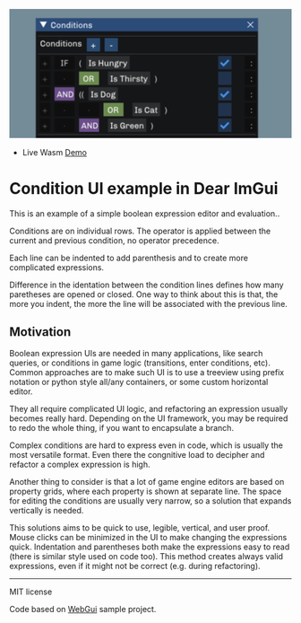 ![Screenshot](/img/screenshot.png)

- Live Wasm [Demo](https://memononen.github.io/condui/imgui.html)

# Condition UI example in Dear ImGui

This is an example of a simple boolean expression editor and evaluation..

Conditions are on individual rows. The operator is applied between the current and previous condition, no operator precedence.

Each line can be indented to add parenthesis and to create more complicated expressions.

Difference in the identation between the condition lines defines how many paretheses are opened or closed. One way to think about this is that, the more you indent, the more the line will be associated with the previous line.

## Motivation

Boolean expression UIs are needed in many applications, like search queries, or conditions in game logic (transitions, enter conditions, etc). Common approaches are to make such UI is to use a treeview using prefix notation or python style all/any containers, or some custom horizontal editor.

They all require complicated UI logic, and refactoring an expression usually becomes really hard. Depending on the UI framework, you may be required to redo the whole thing, if you want to encapsulate a branch.

Complex conditions are hard to express even in code, which is usually the most versatile format. Even there the congnitive load to decipher and refactor a complex expression is high.

Another thing to consider is that a lot of game engine editors are based on property grids, where each property is shown at separate line. The space for editing the conditions are usually very narrow, so a solution that expands vertically is needed.

This solutions aims to be quick to use, legible, vertical, and user proof. Mouse clicks can be minimized in the UI to make changing the expressions quick. Indentation and parentheses both make the expressions easy to read (there is similar style used on code too). This method creates always valid expressions, even if it might not be correct (e.g. during refactoring).

---

MIT license

Code based on [WebGui](https://github.com/jnmaloney/WebGui) sample project.
